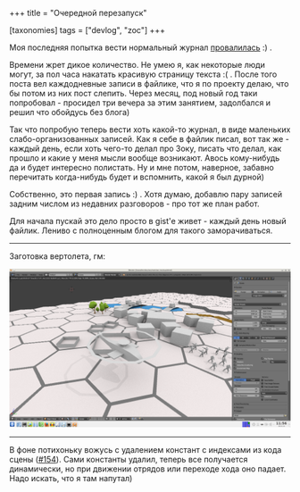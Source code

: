 +++
title = "Очередной перезапуск"

[taxonomies]
tags = ["devlog", "zoc"]
+++

Моя последняя попытка вести нормальный журнал
[провалилась](https://github.com/ozkriff/ozkriff.github.io-src/blob/master/content/2015-11-30--devlog-live-again.rst)
:) .

Времени жрет дикое количество. Не умею я, как некоторые люди могут, за
пол часа накатать красивую страницу текста :( . После того поста вел
каждодневные записи в файлике, что я по проекту делаю, что бы потом из
них пост слепить. Через месяц, под новый год таки попробовал - просидел
три вечера за этим занятием, задолбался и решил что обойдусь без блога)

Так что попробую теперь вести хоть какой-то журнал, в виде маленьких
слабо-организованных записей. Как я себе в файлик писал, вот так же -
каждый день, если хоть чего-то делал про Зоку, писать что делал, как
прошло и какие у меня мысли вообще возникают. Авось кому-нибудь да и
будет интересно полистать. Ну и мне потом, наверное, забавно перечитать
когда-нибудь будет и вспомнить, какой я был дурной)

Собственно, это первая запись :) . Хотя думаю, добавлю пару записей
задним числом из недавних разговоров - про тот же план работ.

Для начала пускай это дело просто в gist'е живет - каждый день новый
файлик. Лениво с полноценным блогом для такого заморачиваться.

------------------------------------------------------------------------

Заготовка вертолета, гм:

![Заготовка вертолета](images/imgur/wfF0Z0Q.png)

------------------------------------------------------------------------

В фоне потихоньку вожусь с удалением констант с индексами из кода сцены
([\#154](https://github.com/ozkriff/zoc/issues/154)). Сами константы
удалил, теперь все получается динамически, но при движении отрядов или
переходе хода оно падает. Надо искать, что я там напутал)

